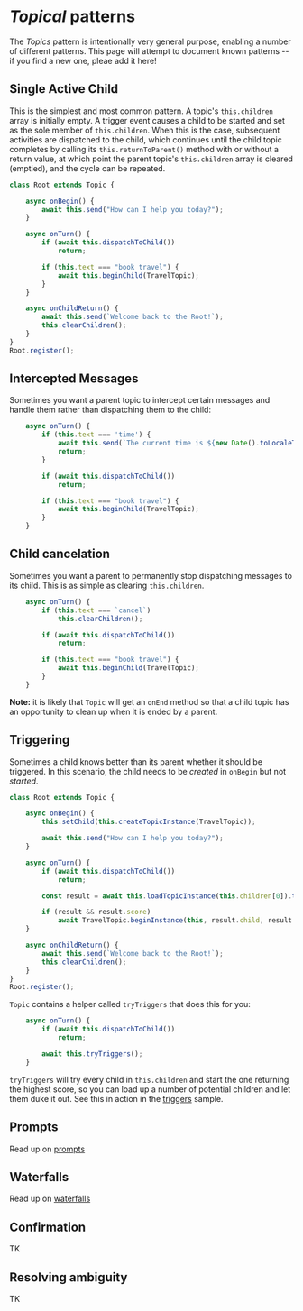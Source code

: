 # *Topical* patterns

The *Topics* pattern is intentionally very general purpose, enabling a number of different patterns. This page will attempt to document known patterns -- if you find a new one, pleae add it here!

## Single Active Child

This is the simplest and most common pattern. A topic's `this.children` array is initially empty. A trigger event causes a child to be started and set as the sole member of `this.children`. When this is the case, subsequent activities are dispatched to the child, which continues until the child topic completes by calling its `this.returnToParent()` method with or without a return value, at which point the parent topic's `this.children` array is cleared (emptied), and the cycle can be repeated.

```ts
class Root extends Topic {

    async onBegin() {
        await this.send("How can I help you today?");
    }

    async onTurn() {
        if (await this.dispatchToChild())
            return;

        if (this.text === "book travel") {
            await this.beginChild(TravelTopic);
        }
    }

    async onChildReturn() {
        await this.send(`Welcome back to the Root!`);
        this.clearChildren();
    }
}
Root.register();
```

## Intercepted Messages

Sometimes you want a parent topic to intercept certain messages and handle them rather than dispatching them to the child:
```ts
    async onTurn() {
        if (this.text === 'time') {
            await this.send(`The current time is ${new Date().toLocaleTimeString()}.`);
            return;
        }

        if (await this.dispatchToChild())
            return;

        if (this.text === "book travel") {
            await this.beginChild(TravelTopic);
        }
    }
```

## Child cancelation

Sometimes you want a parent to permanently stop dispatching messages to its child. This is as simple as clearing `this.children`.

```ts
    async onTurn() {
        if (this.text === `cancel`)
            this.clearChildren();

        if (await this.dispatchToChild())
            return;

        if (this.text === "book travel") {
            await this.beginChild(TravelTopic);
        }
    }
```

**Note:** it is likely that `Topic` will get an `onEnd` method so that a child topic has an opportunity to clean up when it is ended by a parent.

## Triggering

Sometimes a child knows better than its parent whether it should be triggered. In this scenario, the child needs to be *created* in `onBegin` but not *started*.

```ts
class Root extends Topic {

    async onBegin() {
        this.setChild(this.createTopicInstance(TravelTopic));

        await this.send("How can I help you today?");
    }

    async onTurn() {
        if (await this.dispatchToChild())
            return;

        const result = await this.loadTopicInstance(this.children[0]).trigger();

        if (result && result.score)
            await TravelTopic.beginInstance(this, result.child, result.beginArgs);
    }

    async onChildReturn() {
        await this.send(`Welcome back to the Root!`);
        this.clearChildren();
    }
}
Root.register();
```
`Topic` contains a helper called `tryTriggers` that does this for you:
```ts
    async onTurn() {
        if (await this.dispatchToChild())
            return;

        await this.tryTriggers();
    }
```
`tryTriggers` will try every child in `this.children` and start the one returning the highest score, so you can load up a number of potential children and let them duke it out. See this in action in the [triggers](../samples/triggers.ts) sample.

## Prompts

Read up on [prompts](./prompts.md)

## Waterfalls

Read up on [waterfalls](./waterfalls.md)

## Confirmation

TK

## Resolving ambiguity

TK

